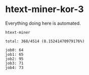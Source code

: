 # htext-miner-kor-3

Everything doing here is automated.

```
htext-miner

total: 368/4514 (8.15241470979176%)

job0: 64
job1: 65
job2: 95
job3: 71
job4: 73
```